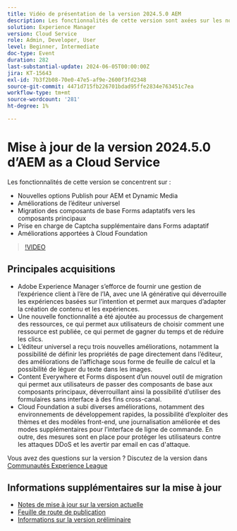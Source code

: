 ```yaml
---
title: Vidéo de présentation de la version 2024.5.0 AEM
description: Les fonctionnalités de cette version sont axées sur les nouvelles options Publish pour AEM et Dynamic Media Universal Editor Améliorations Migration des composants de base Forms adaptatifs vers les composants principaux Prise en charge supplémentaire dans les améliorations de la base de données Forms Cloud adaptative
solution: Experience Manager
version: Cloud Service
role: Admin, Developer, User
level: Beginner, Intermediate
doc-type: Event
duration: 282
last-substantial-update: 2024-06-05T00:00:00Z
jira: KT-15643
exl-id: 7b3f2b08-70e0-47e5-af9e-2600f3fd2348
source-git-commit: 4471d715fb226701bdad95ffe2834e763451c7ea
workflow-type: tm+mt
source-wordcount: '281'
ht-degree: 1%

---
```


# Mise à jour de la version 2024.5.0 d’AEM as a Cloud Service

Les fonctionnalités de cette version se concentrent sur :

* Nouvelles options Publish pour AEM et Dynamic Media
* Améliorations de l’éditeur universel
* Migration des composants de base Forms adaptatifs vers les composants principaux
* Prise en charge de Captcha supplémentaire dans Forms adaptatif
* Améliorations apportées à Cloud Foundation

>[!VIDEO](https://video.tv.adobe.com/v/3429503/?learn=on)

## Principales acquisitions

* Adobe Experience Manager s’efforce de fournir une gestion de l’expérience client à l’ère de l’IA, avec une IA générative qui déverrouille les expériences basées sur l’intention et permet aux marques d’adapter la création de contenu et les expériences.
* Une nouvelle fonctionnalité a été ajoutée au processus de chargement des ressources, ce qui permet aux utilisateurs de choisir comment une ressource est publiée, ce qui permet de gagner du temps et de réduire les clics.
* L’éditeur universel a reçu trois nouvelles améliorations, notamment la possibilité de définir les propriétés de page directement dans l’éditeur, des améliorations de l’affichage sous forme de feuille de calcul et la possibilité de léguer du texte dans les images.
* Content Everywhere et Forms disposent d’un nouvel outil de migration qui permet aux utilisateurs de passer des composants de base aux composants principaux, déverrouillant ainsi la possibilité d’utiliser des formulaires sans interface à des fins cross-canal.
* Cloud Foundation a subi diverses améliorations, notamment des environnements de développement rapides, la possibilité d’exploiter des thèmes et des modèles front-end, une journalisation améliorée et des modes supplémentaires pour l’interface de ligne de commande. En outre, des mesures sont en place pour protéger les utilisateurs contre les attaques DDoS et les avertir par email en cas d&#39;attaque.


Vous avez des questions sur la version ?  Discutez de la version dans [Communautés Experience League](https://adobe.ly/44Ofo8H)

## Informations supplémentaires sur la mise à jour

* [Notes de mise à jour sur la version actuelle](https://experienceleague.adobe.com/docs/experience-manager-cloud-service/content/release-notes/home.html?lang=fr)
* [Feuille de route de publication](https://experienceleague.adobe.com/docs/experience-manager-release-information/aem-release-updates/update-releases-roadmap.html?lang=fr)
* [Informations sur la version préliminaire](https://experienceleague.adobe.com/docs/experience-manager-cloud-service/content/release-notes/prerelease.html)
